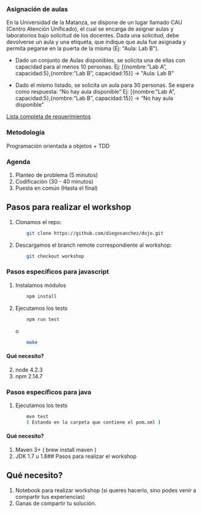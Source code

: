 ### Asignación de aulas

En la Universidad de la Matanza, se dispone de un lugar llamado CAU (Centro Atención Unificado), el cual se encarga de asignar aulas y laboratorios bajo solicitud de los docentes. Dada una solicitud, debe devolverse un aula y una etiqueta, que indique que aula fue asignada y permita pegarse en la puerta de la misma (Ej: "Aula: Lab B").

- Dado un conjunto de Aulas disponibles, se solicita una de ellas con capacidad para al menos 10 personas. 
Ej:  [{nombre:”Lab A”, capacidad:5},{nombre:”Lab B”, capacidad:15}]   -> "Aula: Lab B"

-  Dado el mismo listado, se solicita un aula para 30 personas. Se espera como respuesta: “No hay aula disponible”
Ej:  [{nombre:”Lab A”, capacidad:5},{nombre:”Lab B”, capacidad:15}]   -> “No hay aula disponible” 

[Lista completa de requerimientos](https://docs.google.com/document/d/1PjtEB4CMJLMYpQl03Yq51OaEFJPuCohUiYlokl4kA8M/edit?usp=sharing)

### Metodología

Programación orientada a objetos + TDD

### Agenda

1. Planteo de problema (5 minutos)
2. Codificación (30 - 40 minutos)
3. Puesta en común (Hasta el final)

## Pasos para realizar el workshop 

1. Clonamos el repo:

    ```bash
        git clone https://github.com/diegosanchez/dojo.git
    ```

2. Descargamos el branch remote correspondiente al workshop:

    ```bash
        git checkout workshop
    ```

### Pasos específicos para javascript

1. Instalamos módulos

    ```bash
        npm install
    ```

2. Ejecutamos los tests

    ```bash
        npm run test
    ```
    
    o
    
    ```bash
        make
    ```

#### Qué necesito?

2. node 4.2.3
3. npm  2.14.7


### Pasos específicos para java

1. Ejecutamos los tests

    ```bash
        mvn test
        ( Estando en la carpeta que contiene el pom.xml )
    ```



#### Qué necesito?

1. Maven 3+ ( brew install maven )
2. JDK 1.7 u 1.8## Pasos para realizar el workshop


## Qué necesito?

1. Notebook para realizar workshop (si queres hacerlo, sino podes venir a compartir tus experiencias)
2. Ganas de compartir tu solución.
